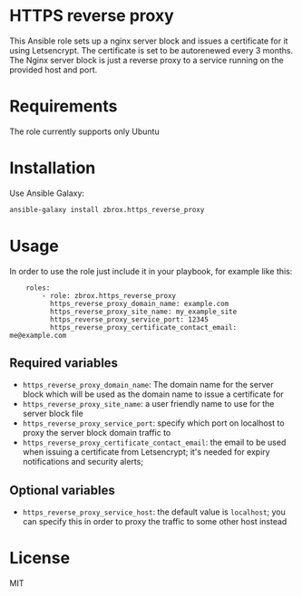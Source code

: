 # HTTPS reverse proxy

This Ansible role sets up a nginx server block and issues a certificate
for it using Letsencrypt. The certificate is set to be autorenewed every 3 months. The Nginx server block is just a reverse proxy to a service running on the provided host and port.

# Requirements

The role currently supports only Ubuntu

# Installation

Use Ansible Galaxy:

```sh
ansible-galaxy install zbrox.https_reverse_proxy
```

# Usage

In order to use the role just include it in your playbook, for example like this:

```ansible
    roles:
        - role: zbrox.https_reverse_proxy
          https_reverse_proxy_domain_name: example.com
          https_reverse_proxy_site_name: my_example_site
          https_reverse_proxy_service_port: 12345
          https_reverse_proxy_certificate_contact_email: me@example.com
```

## Required variables

- `https_reverse_proxy_domain_name`: The domain name for the server block which will be used as the domain name to issue a certificate for
- `https_reverse_proxy_site_name`: a user friendly name to use for the server block file
- `https_reverse_proxy_service_port`: specify which port on localhost to proxy the server block domain traffic to
- `https_reverse_proxy_certificate_contact_email`: the email to be used when issuing a certificate from Letsencrypt; it's needed for expiry notifications and security alerts;

## Optional variables

- `https_reverse_proxy_service_host`: the default value is `localhost`; you can specify this in order to proxy the traffic to some other host instead

# License

MIT